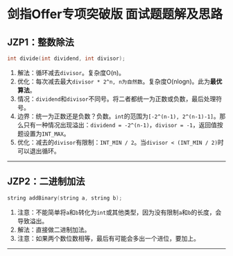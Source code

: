 # 剑指Offer专项突破版 面试题题解及思路

## JZP1：整数除法

```cpp
int divide(int dividend, int divisor);
```

1. 解法：循环减去`divisor`。复杂度O(n)。  
2. 优化：每次减去最大`divisor * 2^n, n为自然数`。复杂度O(nlogn)。此为**最优算法**。
3. 情况：`dividend`和`divisor`不同号。将二者都统一为正数或负数，最后处理符号。
4. 边界：统一为正数还是负数？负数。`int`的范围为`[-2^(n-1), 2^(n-1)-1]`。那么只有一种情况出现溢出：`dividend = -2^(n-1)`，`divisor = -1`，返回值按题设置为`INT_MAX`。
5. 优化：减去的`divisor`有限制：`INT_MIN / 2`。当`divisor < (INT_MIN / 2)`时可以退出循环。

----------

## JZP2：二进制加法

```cpp
string addBinary(string a, string b);
```

1. 注意：不能简单将`a`和`b`转化为`int`或其他类型，因为没有限制`a`和`b`的长度，会导致溢出。
2. 解法：直接做二进制加法。
3. 注意：如果两个数位数相等，最后有可能会多出一个进位，要加上。

----------
